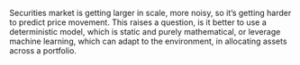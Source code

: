 Securities market is getting larger in scale, more noisy, so it’s getting harder to predict price movement. This raises a question, is it better to use a deterministic model, which is static and purely mathematical, or leverage machine learning, which can adapt to the environment, in allocating assets across a portfolio.
